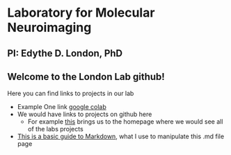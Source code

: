 # Laboratory for Molecular Neuroimaging #
## PI: Edythe D. London, PhD
## Welcome to the London Lab github!
Here you can find links to projects in our lab
* Example One link 
[google colab](https://colab.research.google.com/drive/1t89nutxl23vKDcSRwXDW6XPSBDbma-DT?authuser=1#scrollTo=jnXFJivXVhuV)
* We would have links to projects on github here
  * For example [this](https://github.com/LondonLMN) brings us to the homepage where we would see all of the labs projects 
* [This is a basic guide to Markdown](https://guides.github.com/features/mastering-markdown/), what I use to manipulate this .md file page
